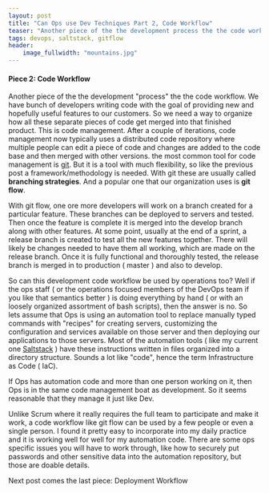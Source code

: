 ```yaml
---
layout: post
title: "Can Ops use Dev Techniques Part 2, Code Workflow"
teaser: "Another piece of the the development process the the code workflow.  We have bunch of developers writing code with the goal of providing new and hopefully useful features to our customers.  So we need a way to organize how all these separate pieces of code get merged into that finished product."
tags: devops, saltstack, gitflow
header:
    image_fullwidth: "mountains.jpg"
---
```


#### Piece 2: Code Workflow ####

Another piece of the the development "process" the the code workflow.  We have bunch of developers writing code with the goal of providing new and hopefully useful features to our customers.  So we need a way to organize how all these separate pieces of code get merged into that finished product.  This is code management.  After a couple of iterations, code management now typically uses a distributed code repository where multiple people can edit a piece of code and changes are added to the code base and then merged with other versions.  the most common tool for code management is [git](https://git-scm.com/). But it is a tool with much flexibility, so like the previous post a framework/methodology is needed.  With git these are usually called **branching strategies**.  And a popular one that our organization uses is **git flow**.

With git flow, one ore more developers will work on a branch created for a particular feature. These branches can be deployed to servers and tested.  Then once the feature is complete it is merged into the develop branch along with other features.  At some point, usually at the end of a sprint, a release branch is created to test all the new features together.  There will likely be changes needed to have them all working, which are made on the release branch.   Once it is fully functional and thoroughly tested, the release branch is merged in to production ( master ) and also to develop.

So can this development code workflow be used by operations too?  Well if the ops staff ( or the operations focused members of the DevOps team if you like that semantics better ) is doing everything by hand ( or with an loosely organized assortment of bash scripts), then the answer is no. So lets assume that Ops is using an automation tool to replace manually typed commands with "recipes" for creating servers, customizing the configuration and services available on those server and then deploying our applications to those servers.  Most of the automation tools ( like my current one [Saltstack](https://saltstack.com/) ) have these instructions written in files organized into a directory structure. Sounds a lot like "code", hence the term Infrastructure as Code ( IaC).

If Ops has automation code and more than one person working on it, then Ops is in the same code management boat as development.  So it seems reasonable that they manage it just like Dev.

Unlike Scrum where it really requires the full team to participate and make it work, a code workflow like git flow can be used by a few people or even a single person.  I found it pretty easy to incorporate into my daily practice and it is working well for well for my automation code. There are some ops specific issues you will have to work through, like how to securely put passwords and other sensitive data into the automation repository, but those are doable details.

Next post comes the last piece:  Deployment Workflow
